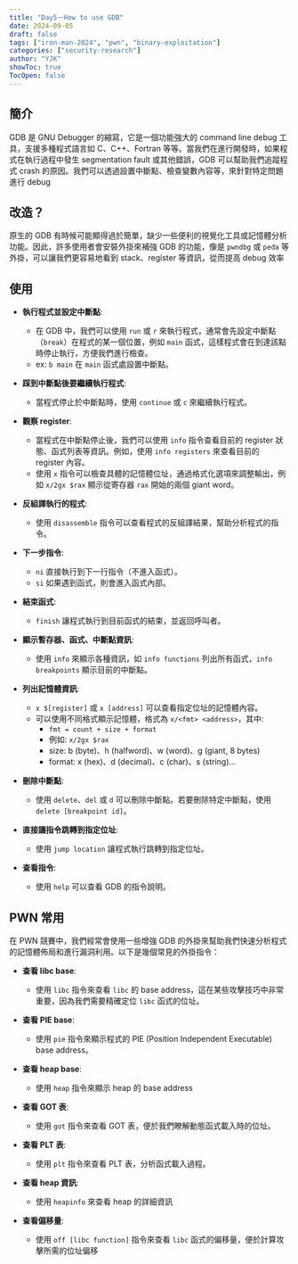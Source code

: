 ```yaml
---
title: "Day5－How to use GDB"
date: 2024-09-05
draft: false
tags: ["iron-man-2024", "pwn", "binary-exploitation"]
categories: ["security-research"]
author: "YJK"
showToc: true
TocOpen: false
---
```



## 簡介

GDB 是 GNU Debugger 的縮寫，它是一個功能強大的 command line debug 工具，支援多種程式語言如 C、C++、Fortran 等等。當我們在進行開發時，如果程式在執行過程中發生 segmentation fault 或其他錯誤，GDB 可以幫助我們追蹤程式 crash 的原因。我們可以透過設置中斷點、檢查變數內容等，來針對特定問題進行 debug

## 改造？

原生的 GDB 有時候可能顯得過於簡單，缺少一些便利的視覺化工具或記憶體分析功能。因此，許多使用者會安裝外掛來補強 GDB 的功能，像是 `pwndbg` 或 `peda` 等外掛，可以讓我們更容易地看到 stack、register 等資訊，從而提高 debug 效率

## 使用

- **執行程式並設定中斷點**:
    - 在 GDB 中，我們可以使用 `run` 或 `r` 來執行程式，通常會先設定中斷點（`break`）在程式的某一個位置，例如 `main` 函式，這樣程式會在到達該點時停止執行，方便我們進行檢查。
    - ex: `b main` 在 `main` 函式處設置中斷點。

- **踩到中斷點後要繼續執行程式**:
    - 當程式停止於中斷點時，使用 `continue` 或 `c` 來繼續執行程式。

- **觀察 register**:
    - 當程式在中斷點停止後，我們可以使用 `info` 指令查看目前的 register 狀態、函式列表等資訊。例如，使用 `info registers` 來查看目前的 register 內容。
    - 使用 `x` 指令可以檢查具體的記憶體位址，通過格式化選項來調整輸出，例如 `x/2gx $rax` 顯示從寄存器 `rax` 開始的兩個 giant word。

- **反組譯執行的程式**:
    - 使用 `disassemble` 指令可以查看程式的反組譯結果，幫助分析程式的指令。

- **下一步指令**:
    - `ni` 直接執行到下一行指令（不進入函式）。
    - `si` 如果遇到函式，則會進入函式內部。

- **結束函式**:
    - `finish` 讓程式執行到目前函式的結束，並返回呼叫者。

- **顯示暫存器、函式、中斷點資訊**:
    - 使用 `info` 來顯示各種資訊，如 `info functions` 列出所有函式，`info breakpoints` 顯示目前的中斷點。

- **列出記憶體資訊**:
    - `x $[register]` 或 `x [address]` 可以查看指定位址的記憶體內容。
    - 可以使用不同格式顯示記憶體，格式為 `x/<fmt> <address>`，其中:
        - `fmt = count + size + format`
        - 例如: `x/2gx $rax`
        - size: b (byte)、h (halfword)、w (word)、g (giant, 8 bytes)
        - format: x (hex)、d (decimal)、c (char)、s (string)…

- **刪除中斷點**:
    - 使用 `delete`、`del` 或 `d` 可以刪除中斷點。若要刪除特定中斷點，使用 `delete [breakpoint id]`。

- **直接讓指令跳轉到指定位址**:
    - 使用 `jump location` 讓程式執行跳轉到指定位址。

- **查看指令**:
    - 使用 `help` 可以查看 GDB 的指令說明。

## PWN 常用

在 PWN 競賽中，我們經常會使用一些增強 GDB 的外掛來幫助我們快速分析程式的記憶體佈局和進行漏洞利用。以下是幾個常見的外掛指令：

- **查看 libc base**:
    - 使用 `libc` 指令來查看 `libc` 的 base address，這在某些攻擊技巧中非常重要，因為我們需要精確定位 `libc` 函式的位址。

- **查看 PIE base**:
    - 使用 `pie` 指令來顯示程式的 PIE (Position Independent Executable) base address。

- **查看 heap base**:
    - 使用 `heap` 指令來顯示 heap 的 base address

- **查看 GOT 表**:
    - 使用 `got` 指令來查看 GOT 表，便於我們瞭解動態函式載入時的位址。

- **查看 PLT 表**:
    - 使用 `plt` 指令來查看 PLT 表，分析函式載入過程。

- **查看 heap 資訊**:
    - 使用 `heapinfo` 來查看 heap 的詳細資訊

- **查看偏移量**:
    - 使用 `off [libc function]` 指令來查看 `libc` 函式的偏移量，便於計算攻擊所需的位址偏移
